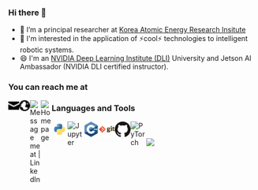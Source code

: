 ### Hi there 👋

- 🔭 I’m a principal researcher at [Korea Atomic Energy Research Insitute](https://www.kaeri.re.kr)
- 👯 I'm interested in the application of ⚡cool⚡ technologies to intelligent robotic systems.
- 😄 I'm an [NVIDIA Deep Learning Institute (DLI)](https://www.nvidia.com/en-us/training/) University and Jetson AI Ambassador (NVIDIA DLI certified instructor).

### You can reach me at

[<img align="left" alt="Email me" width="22px" src="https://raw.githubusercontent.com/iconic/open-iconic/master/svg/envelope-closed.svg" />][email]
[<img align="left" alt="Portfolio" width="22px" src="https://raw.githubusercontent.com/iconic/open-iconic/master/svg/globe.svg" />][website]
[<img align="left" alt="Message me at | LinkedIn" width="22px" src="https://cdn.jsdelivr.net/npm/simple-icons@v3/icons/linkedin.svg" />][linkedin]
[<img align="left" alt="Homepage" width="22px" src="https://github.com/joosm/joosm/assets/3192324/4a9d7a2e-9994-4d67-ba6b-b43cce8ef030" />][homepage]




### Languages and Tools

<img align="left" alt="Python" width="32px" src="https://raw.githubusercontent.com/github/explore/80688e429a7d4ef2fca1e82350fe8e3517d3494d/topics/python/python.png" />
<img align="left" alt="Jupyter" width="32px" src="https://upload.wikimedia.org/wikipedia/commons/thumb/3/38/Jupyter_logo.svg/1200px-Jupyter_logo.svg.png" />
<img align="left" alt="C++" width="32px" src="https://raw.githubusercontent.com/github/explore/80688e429a7d4ef2fca1e82350fe8e3517d3494d/topics/cpp/cpp.png" />
<img align="left" alt="Git" width="32px" src="https://raw.githubusercontent.com/github/explore/80688e429a7d4ef2fca1e82350fe8e3517d3494d/topics/git/git.png" />
<img align="left" alt="GitHub" width="32px" src="https://raw.githubusercontent.com/github/explore/78df643247d429f6cc873026c0622819ad797942/topics/github/github.png" />
<img align="left" alt="PyTorch" width="32px" src="https://pytorch.org/assets/images/pytorch-logo.png" />

<br>
<br>
<!-- <div> -->
<img align="left" style="height: auto; width: 40%;" class="img" src="https://github-readme-stats.vercel.app/api?username=joosm&theme=radical&show_icons=true&include_all_commits=true&hide_border=true" />
<!-- </div> -->

<!--
![joosm's GitHub stats](https://github-readme-stats.vercel.app/api?username=joosm&show_icons=true&hide_border=true)
-->

[email]: mailto:smjoo@kaeri.re.kr
[website]: https://joosm.github.io/homepage
[linkedin]: https://kr.linkedin.com/in/sungmoon-joo-aa092767
[homepage]: http://www.sungmoonjoo.com
<!--
**joosm/joosm** is a ✨ _special_ ✨ repository because its `README.md` (this file) appears on your GitHub profile.

Here are some ideas to get you started:

- 🔭 I’m currently working on ...
- 🌱 I’m currently learning ...
- 👯 I’m looking to collaborate on ...
- 🤔 I’m looking for help with ...
- 💬 Ask me about ...
- 📫 How to reach me: ...
- 😄 Pronouns: ...
- ⚡ Fun fact: ...
-->
